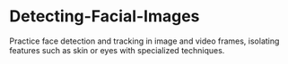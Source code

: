 # Detecting-Facial-Images
Practice face detection and tracking in image and video frames, isolating features such as skin or eyes with specialized techniques. 
